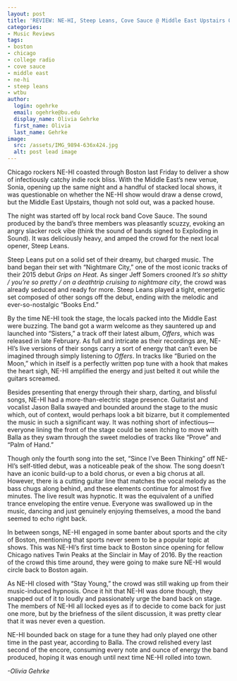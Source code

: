 ```yaml
---
layout: post
title: 'REVIEW: NE-HI, Steep Leans, Cove Sauce @ Middle East Upstairs 03/31'
categories:
- Music Reviews
tags:
- boston
- chicago
- college radio
- cove sauce
- middle east
- ne-hi
- steep leans
- wtbu
author:
  login: ogehrke
  email: ogehrke@bu.edu
  display_name: Olivia Gehrke
  first_name: Olivia
  last_name: Gehrke
image:
  src: /assets/IMG_9894-636x424.jpg
  alt: post lead image
---
```



Chicago rockers NE-HI coasted through Boston last Friday to deliver a show of infectiously catchy indie rock bliss. With the Middle East’s new venue, Sonia, opening up the same night and a handful of stacked local shows, it was questionable on whether the NE-HI show would draw a dense crowd, but the Middle East Upstairs, though not sold out, was a packed house.

The night was started off by local rock band Cove Sauce. The sound produced by the band’s three members was pleasantly scuzzy, evoking an angry slacker rock vibe (think the sound of bands signed to Exploding in Sound). It was deliciously heavy, and amped the crowd for the next local opener, Steep Leans.

Steep Leans put on a solid set of their dreamy, but charged music. The band began their set with “Nightmare City,” one of the most iconic tracks of their 2015 debut _Grips on Heat._ As singer Jeff Somers crooned _It’s so shitty / you’re so pretty / on a deathtrip cruising to nightmare city_, the crowd was already seduced and ready for more. Steep Leans played a tight, energetic set composed of other songs off the debut, ending with the melodic and ever-so-nostalgic “Books End.”

By the time NE-HI took the stage, the locals packed into the Middle East were buzzing. The band got a warm welcome as they sauntered up and launched into “Sisters,” a track off their latest album, _Offers_, which was released in late February. As full and intricate as their recordings are, NE-HI’s live versions of their songs carry a sort of energy that can’t even be imagined through simply listening to _Offers_. In tracks like “Buried on the Moon,” which in itself is a perfectly written pop tune with a hook that makes the heart sigh, NE-HI amplified the energy and just belted it out while the guitars screamed.

Besides presenting that energy through their sharp, darting, and blissful songs, NE-HI had a more-than-electric stage presence. Guitarist and vocalist Jason Balla swayed and bounded around the stage to the music which, out of context, would perhaps look a bit bizarre, but it complemented the music in such a significant way. It was nothing short of infectious—everyone lining the front of the stage could be seen itching to move with Balla as they swam through the sweet melodies of tracks like “Prove” and “Palm of Hand.”

Though only the fourth song into the set, “Since I’ve Been Thinking” off NE-HI’s self-titled debut, was a noticeable peak of the show. The song doesn’t have an iconic build-up to a bold chorus, or even a big chorus at all. However, there is a cutting guitar line that matches the vocal melody as the bass chugs along behind, and these elements continue for almost five minutes. The live result was hypnotic. It was the equivalent of a unified trance enveloping the entire venue. Everyone was swallowed up in the music, dancing and just genuinely enjoying themselves, a mood the band seemed to echo right back.

In between songs, NE-HI engaged in some banter about sports and the city of Boston, mentioning that sports never seem to be a popular topic at shows. This was NE-HI’s first time back to Boston since opening for fellow Chicago natives Twin Peaks at the Sinclair in May of 2016. By the reaction of the crowd this time around, they were going to make sure NE-HI would circle back to Boston again.

As NE-HI closed with “Stay Young,” the crowd was still waking up from their music-induced hypnosis. Once it hit that NE-HI was done though, they snapped out of it to loudly and passionately urge the band back on stage. The members of NE-HI all locked eyes as if to decide to come back for just one more, but by the briefness of the silent discussion, it was pretty clear that it was never even a question.

NE-HI bounded back on stage for a tune they had only played one other time in the past year, according to Balla. The crowd relished every last second of the encore, consuming every note and ounce of energy the band produced, hoping it was enough until next time NE-HI rolled into town.

_\-Olivia Gehrke_